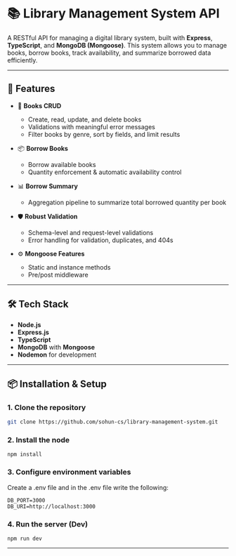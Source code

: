 # 📚 Library Management System API

A RESTful API for managing a digital library system, built with **Express**, **TypeScript**, and **MongoDB (Mongoose)**. This system allows you to manage books, borrow books, track availability, and summarize borrowed data efficiently.

---

## 🚀 Features

- 📘 **Books CRUD**
  - Create, read, update, and delete books
  - Validations with meaningful error messages
  - Filter books by genre, sort by fields, and limit results

- 📦 **Borrow Books**
  - Borrow available books
  - Quantity enforcement & automatic availability control

- 📊 **Borrow Summary**
  - Aggregation pipeline to summarize total borrowed quantity per book

- 🛡️ **Robust Validation**
  - Schema-level and request-level validations
  - Error handling for validation, duplicates, and 404s

- ⚙️ **Mongoose Features**
  - Static and instance methods
  - Pre/post middleware

---

## 🛠️ Tech Stack

- **Node.js**
- **Express.js**
- **TypeScript**
- **MongoDB** with **Mongoose**
- **Nodemon** for development

---

## 📦 Installation & Setup

### 1. Clone the repository

```bash
git clone https://github.com/sohun-cs/library-management-system.git

```

### 2. Install the node

```
npm install
```

### 3. Configure environment variables
Create a .env file  and in the .env file write the following:

```
DB_PORT=3000
DB_URI=http://localhost:3000
```

### 4. Run the server (Dev)

```
npm run dev
```

---
